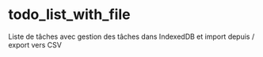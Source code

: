 # todo_list_with_file
Liste de tâches avec gestion des tâches dans IndexedDB et import depuis / export vers CSV
